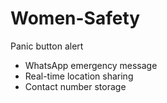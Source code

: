 # Women-Safety
Panic button alert
- WhatsApp emergency message
- Real-time location sharing
- Contact number storage